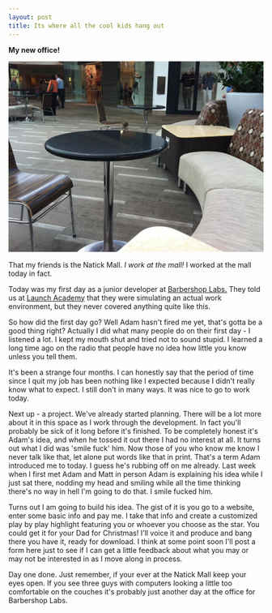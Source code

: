 ```yaml
---
layout: post
title: Its where all the cool kids hang out
---
```


<strong>My new office!</strong>

<img class="post-pics" src="/images/post_images/natick_mall.jpg">

That my friends is the Natick Mall. <em>I work at the mall!</em> I worked at the mall today in fact. 

Today was my first day as a junior developer at <a href="http://barbershoplabs.com/" target="_blank">Barbershop Labs.</a> They told us at <a href="http://www.launchacademy.com" target="_blank">Launch Academy</a> that they were simulating an actual work environment, but they never covered anything quite like this. 

So how did the first day go? Well Adam hasn't fired me yet, that's gotta be a good thing right? Actually I did what many people do on their first day - I listened a lot. I kept my mouth shut and tried not to sound stupid. I learned a long time ago on the radio that people have no idea how little you know unless you tell them. 

It's been a strange four months. I can honestly say that the period of time since I quit my job has been nothing like I expected because I didn't really know what to expect. I still don't in many ways. It was nice to go to work today.

Next up - a project. We've already started planning. There will be a lot more about it in this space as I work through the development. In fact you'll probably be sick of it long before it's finished. To be completely honest it's Adam's idea, and when he tossed it out there I had no interest at all. It turns out what I did was 'smile fuck' him. Now those of you who know me know I never talk like that, let alone put words like that in print. That's a term Adam introduced me to today. I guess he's rubbing off on me already. Last week when I first met Adam and Matt in person Adam is explaining his idea while I just sat there, nodding my head and smiling while all the time thinking there's no way in hell I'm going to do that. I smile fucked him. 

Turns out I am going to build his idea. The gist of it is you go to a website, enter some basic info and pay me. I take that info and create a customized play by play highlight featuring you or whoever you choose as the star. You could get it for your Dad for Christmas! I'll voice it and produce and bang there you have it, ready for download. I think at some point soon I'll post a form here just to see if I can get a little feedback about what you may or may not be interested in as I move along in process. 

Day one done. Just remember, if your ever at the Natick Mall keep your eyes open. If you see three guys with computers looking a little too comfortable on the couches it's probably just another day at the office for Barbershop Labs.
